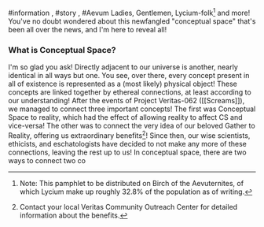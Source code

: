 #information , #story , #Aevum
Ladies, Gentlemen, Lycium-folk[^1] and more! You've no doubt wondered about this newfangled "conceptual space" that's been all over the news, and I'm here to reveal all! 

### What is Conceptual Space?
I'm so glad you ask! Directly adjacent to our universe is another, nearly identical in all ways but one. You see, over there, every concept present in all of existence is represented as a (most likely) physical object! These concepts are linked together by ethereal connections, at least according to our understanding! After the events of Project Veritas-062 ([[Screams]]), we managed to connect three important concepts! The first was Conceptual Space to reality, which had the effect of allowing reality to affect CS and vice-versa! The other was to connect the very idea of our beloved Gather to Reality, offering us extraordinary benefits[^2]! Since then, our wise scientists, ethicists, and eschatologists have decided to not make any more of these connections, leaving the rest up to us! In conceptual space, there are two ways to connect two co

[^1]: Note: This pamphlet to be distributed on Birch of the Aevuternites, of which Lycium make up roughly 32.8% of the population as of writing.
[^2]: Contact your local Veritas Community Outreach Center for detailed information about the benefits.